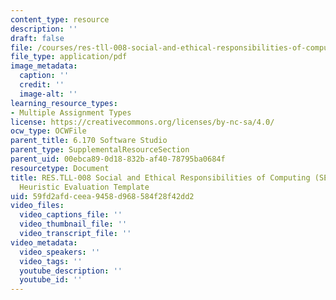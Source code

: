 ```yaml
---
content_type: resource
description: ''
draft: false
file: /courses/res-tll-008-social-and-ethical-responsibilities-of-computing-serc/59fd2afdceea9458d968584f28f42dd2_MITRES-TLL-008F21-6170Heuristic.pdf
file_type: application/pdf
image_metadata:
  caption: ''
  credit: ''
  image-alt: ''
learning_resource_types:
- Multiple Assignment Types
license: https://creativecommons.org/licenses/by-nc-sa/4.0/
ocw_type: OCWFile
parent_title: 6.170 Software Studio
parent_type: SupplementalResourceSection
parent_uid: 00ebca89-0d18-832b-af40-78795ba0684f
resourcetype: Document
title: RES.TLL-008 Social and Ethical Responsibilities of Computing (SERC), 6.170
  Heuristic Evaluation Template
uid: 59fd2afd-ceea-9458-d968-584f28f42dd2
video_files:
  video_captions_file: ''
  video_thumbnail_file: ''
  video_transcript_file: ''
video_metadata:
  video_speakers: ''
  video_tags: ''
  youtube_description: ''
  youtube_id: ''
---
```

